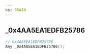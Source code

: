 ```yaml
---
ns: BRAIN
---
```

## _0x4AA5EA1EDFB25786

```c
// 0x4AA5EA1EDFB25786
Any _0x4AA5EA1EDFB25786();
```

